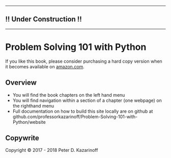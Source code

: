 
---

## !! Under Construction !!

---

# Problem Solving 101 with Python

If you like this book, please consider purchasing a hard copy version when it becomes available on [amazon.com](http://amazon.com).

## Overview

* You will find the book chapters on the left hand menu
* You will find navigation within a section of a chapter (one webpage) on the righthand menu
* Full documentation on how to build this site locally are on github at github.com/professorkazarinoff/Problem-Solving-101-with-Python/website

## Copywrite

Copyright &copy; 2017 - 2018 Peter D. Kazarinoff
